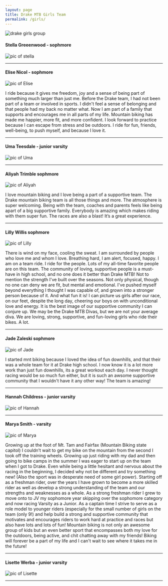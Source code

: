 ```yaml
---
layout: page
title: Drake MTB Girls Team
permalink: /girls/
---
```


![drake girls group](../images/drake_girls_group.png)

#### Stella Greeenwood - sophmore

![pic of stella](../images/girls_stella.jpg)

****

#### Elise Nicol - sophmore

![pic of Elise](../images/girls_elise.jpg)

I ride because it gives me freedom, joy and a sense of being part of something much larger than just me. Before the Drake team, I had not been part of a team or involved in sports. I didn't feel a sense of belonging and that people had my back no matter what. Now I am part of a family that supports and encourages me in all parts of my life. Mountain biking has made me happier, more fit, and more confident. I look forward to practice because I can escape from stress and be outdoors. I ride for fun, friends, well-being, to push myself, and because I love it.

****

#### Uma Teesdale - junior varsity

![pic of Uma](../images/girls_uma.jpg)

****

#### Aliyah Trimble sophmore

![pic of Aliyah](../images/girls_aliyah.jpg)

I love mountain biking and I love being a part of a supportive team. The Drake mountain biking team is all those things and more. The atmosphere is super welcoming.  Being with the team, coaches and parents feels like being apart of a big supportive family. Everybody is amazing which makes riding with them super fun. The races are also a blast! It’s a great experience.

****

#### Lilly Willis sophmore

![pic of Lilly](../images/girls_lilly.jpg)

There is wind on my face, cooling the sweat. I am surrounded by people who love me and whom I love. Breathing hard, I am alert, focused, happy. I am on a team ride.
I ride for the people. Lots of my all-time favorite people are on this team. The community of loving, supportive people is a must-have in high school, and no one does it better than Drake MTB!
Not to mention the strength I've built over the seasons. Not only physical, though no one can deny we are fit, but mental and emotional. I've pushed myself beyond everything I thought I was capable of, and grown into a stronger person because of it.
And what fun it is! I can picture us girls after our race, on our feet, despite the long day, cheering our boys on with unconditional love and energy. It is the best image of our supportive community I can conjure up.
We may be the Drake MTB Divas, but we are not your average diva. We are loving, strong, supportive, and fun-loving girls who ride their bikes. A lot.

****

#### Jade Zaleski sophmore

![pic of Jade](../images/girls_jade.jpg)

I started mnt biking because I loved the idea of fun downhills, and that their was a whole team for it at Drake high school. I now know it is a lot more work than just fun downhills, its a great workout each day. I never thought racing would be so much fun either, but it is such an awsome supportive community that I wouldn't have it any other way! The team is amazing!

****

#### Hannah Childress - junior varsity

![pic of Hannah](../images/girls_hannah.jpg)

****

#### Marya Smith - varsity

![pic of Marya](../images/girls_marya.jpg)

Growing up at the foot of Mt. Tam and Fairfax (Mountain Biking state capitol) I couldn’t wait to get my bike on the mountain from the second I took off the training wheels. Growing up just riding with my dad and then going to bike camps in the summer I was eager to start up on the team when I got to Drake. Even while being a little hesitant and nervous about the racing in the beginning, I decided why not be different and try something new! (Also the sport was in desperate need of some girl power). Starting off as a freshman rider, over the years I have grown to become a more skilled rider as well as develop a strong understanding of the team and our strengths and weaknesses as a whole. As a strong freshman rider I grew to move onto to JV my sophomore year skipping over the sophomore category and now racing Varsity as a Junior. As a captain time I strive to serve as a role model to younger riders (especially for the small number of girls on the team (only 9!) and help build a strong and supportive community that motivates and encourages riders to work hard at practice and races but also have lots and lots of fun! Mountain biking is not only an awesome group of kids but an even better sport that encompasses both my love for the outdoors, being active, and chit chatting away with my friends! Biking will forever be a part of my life and I can't wait to see where it takes me in the future!

****

#### Lisette Werba - junior varsity

![pic of Lisette](../images/girls_lisette.jpg)

****
